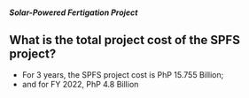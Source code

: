 ##### Solar-Powered Fertigation Project

## What is the total project cost of the SPFS project?


 - For 3 years, the SPFS project cost is PhP 15.755 Billion;
 - and for FY 2022, PhP 4.8 Billion
